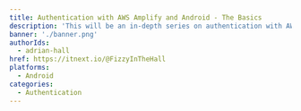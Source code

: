 ```yaml
---
title: Authentication with AWS Amplify and Android - The Basics
description: 'This will be an in-depth series on authentication with AWS Amplify. Here are the topics I am going to cover, and I will update each blog with the links as I complete the articles.'
banner: './banner.png'
authorIds:
  - adrian-hall
href: https://itnext.io/@FizzyInTheHall
platforms:
  - Android
categories:
  - Authentication
---
```


